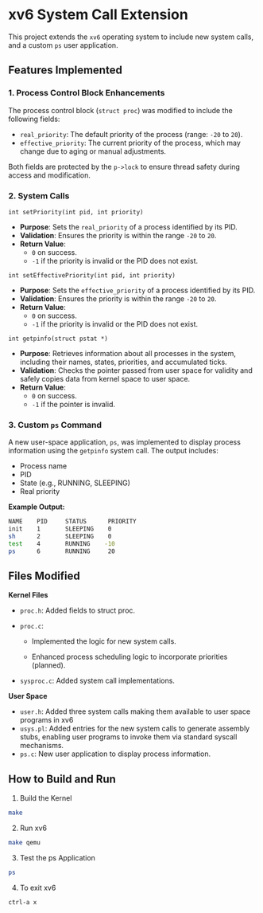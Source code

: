 # xv6 System Call Extension

This project extends the `xv6` operating system to include new system calls, and a custom `ps` user application.

## Features Implemented

### 1. **Process Control Block Enhancements**
The process control block (`struct proc`) was modified to include the following fields:
- `real_priority`: The default priority of the process (range: `-20` to `20`).
- `effective_priority`: The current priority of the process, which may change due to aging or manual adjustments.

Both fields are protected by the `p->lock` to ensure thread safety during access and modification.

### 2. **System Calls**

`int setPriority(int pid, int priority)`
- **Purpose**: Sets the `real_priority` of a process identified by its PID.
- **Validation**: Ensures the priority is within the range `-20` to `20`.
- **Return Value**:
  - `0` on success.
  - `-1` if the priority is invalid or the PID does not exist.

`int setEffectivePriority(int pid, int priority)`
- **Purpose**: Sets the `effective_priority` of a process identified by its PID.
- **Validation**: Ensures the priority is within the range `-20` to `20`.
- **Return Value**:
  - `0` on success.
  - `-1` if the priority is invalid or the PID does not exist.

`int getpinfo(struct pstat *)`
- **Purpose**: Retrieves information about all processes in the system, including their names, states, priorities, and accumulated ticks.
- **Validation**: Checks the pointer passed from user space for validity and safely copies data from kernel space to user space.
- **Return Value**:
  - `0` on success.
  - `-1` if the pointer is invalid.

### 3. **Custom `ps` Command**
A new user-space application, `ps`, was implemented to display process information using the `getpinfo` system call. The output includes:
- Process name
- PID
- State (e.g., RUNNING, SLEEPING)
- Real priority

**Example Output:**


```bash
NAME    PID     STATUS      PRIORITY
init    1       SLEEPING    0
sh      2       SLEEPING    0
test    4       RUNNING    -10
ps      6       RUNNING     20
```

## Files Modified

__Kernel Files__

* `proc.h`: Added fields to struct proc.

* `proc.c`:

  * Implemented the logic for new system calls.

  * Enhanced process scheduling logic to incorporate priorities (planned).

* `sysproc.c`: Added system call implementations.

__User Space__

* `user.h`: Added three system calls making them available to user space programs in xv6
* `usys.pl`: Added entries for the new system calls to generate assembly stubs, enabling user programs to invoke them via standard syscall mechanisms.
* `ps.c`: New user application to display process information.

## How to Build and Run

1. Build the Kernel
```bash
make
```

2. Run xv6
```bash
make qemu
```

3. Test the ps Application

```bash
ps
```
4. To exit xv6
```bash
ctrl-a x
```

